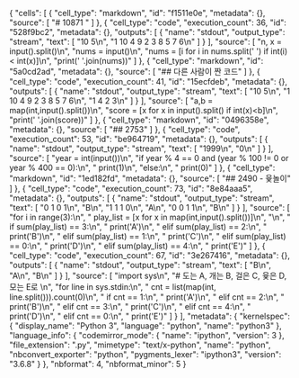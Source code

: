 {
 "cells": [
  {
   "cell_type": "markdown",
   "id": "f1511e0e",
   "metadata": {},
   "source": [
    "# 10871 "
   ]
  },
  {
   "cell_type": "code",
   "execution_count": 36,
   "id": "528f9bc2",
   "metadata": {},
   "outputs": [
    {
     "name": "stdout",
     "output_type": "stream",
     "text": [
      "10 5\n",
      "1 10 4 9 2 3 8 5 7 6\n"
     ]
    }
   ],
   "source": [
    "n, x = input().split()\n",
    "nums = input()\n",
    "nums = [i for i in nums.split(' ') if int(i) < int(x)]\n",
    "print(' '.join(nums))"
   ]
  },
  {
   "cell_type": "markdown",
   "id": "5a0cd2ad",
   "metadata": {},
   "source": [
    "## 다른 사람이 짠 코드"
   ]
  },
  {
   "cell_type": "code",
   "execution_count": 41,
   "id": "15ecfdeb",
   "metadata": {},
   "outputs": [
    {
     "name": "stdout",
     "output_type": "stream",
     "text": [
      "10 5\n",
      "1 10 4 9 2 3 8 5 7 6\n",
      "1 4 2 3\n"
     ]
    }
   ],
   "source": [
    "a,b = map(int,input().split())\n",
    "score = [x for x in input().split() if int(x)<b]\n",
    "print(' '.join(score))"
   ]
  },
  {
   "cell_type": "markdown",
   "id": "0496358e",
   "metadata": {},
   "source": [
    "## 2753"
   ]
  },
  {
   "cell_type": "code",
   "execution_count": 53,
   "id": "be964719",
   "metadata": {},
   "outputs": [
    {
     "name": "stdout",
     "output_type": "stream",
     "text": [
      "1999\n",
      "0\n"
     ]
    }
   ],
   "source": [
    "year = int(input())\n",
    "if year % 4 == 0 and (year % 100 != 0 or year % 400 == 0):\n",
    "    print(1)\n",
    "else:\n",
    "    print(0)"
   ]
  },
  {
   "cell_type": "markdown",
   "id": "1ed182fd",
   "metadata": {},
   "source": [
    "## 2490 - 윷놀이"
   ]
  },
  {
   "cell_type": "code",
   "execution_count": 73,
   "id": "8e84aaa5",
   "metadata": {},
   "outputs": [
    {
     "name": "stdout",
     "output_type": "stream",
     "text": [
      "0 1 0 1\n",
      "B\n",
      "1 1 1 0\n",
      "A\n",
      "0 0 1 1\n",
      "B\n"
     ]
    }
   ],
   "source": [
    "for i in range(3):\n",
    "    play_list = [x for x in map(int,input().split())]\n",
    "\n",
    "    if sum(play_list) == 3:\n",
    "        print('A')\n",
    "    elif sum(play_list) == 2:\n",
    "        print('B')\n",
    "    elif sum(play_list) == 1:\n",
    "        print('C')\n",
    "    elif sum(play_list) == 0:\n",
    "        print('D')\n",
    "    elif sum(play_list) == 4:\n",
    "        print('E')"
   ]
  },
  {
   "cell_type": "code",
   "execution_count": 67,
   "id": "3e267416",
   "metadata": {},
   "outputs": [
    {
     "name": "stdout",
     "output_type": "stream",
     "text": [
      "B\n",
      "A\n",
      "B\n"
     ]
    }
   ],
   "source": [
    "import sys\n",
    "# 도는 A, 개는 B, 걸은 C, 윷은 D, 모는 E로 \n",
    "for line in sys.stdin:\n",
    "    cnt = list(map(int, line.split())).count(0)\n",
    "    if cnt == 1:\n",
    "        print('A')\n",
    "    elif cnt == 2:\n",
    "        print('B')\n",
    "    elif cnt == 3:\n",
    "        print('C')\n",
    "    elif cnt == 4:\n",
    "        print('D')\n",
    "    elif cnt == 0:\n",
    "        print('E')"
   ]
  }
 ],
 "metadata": {
  "kernelspec": {
   "display_name": "Python 3",
   "language": "python",
   "name": "python3"
  },
  "language_info": {
   "codemirror_mode": {
    "name": "ipython",
    "version": 3
   },
   "file_extension": ".py",
   "mimetype": "text/x-python",
   "name": "python",
   "nbconvert_exporter": "python",
   "pygments_lexer": "ipython3",
   "version": "3.6.8"
  }
 },
 "nbformat": 4,
 "nbformat_minor": 5
}
